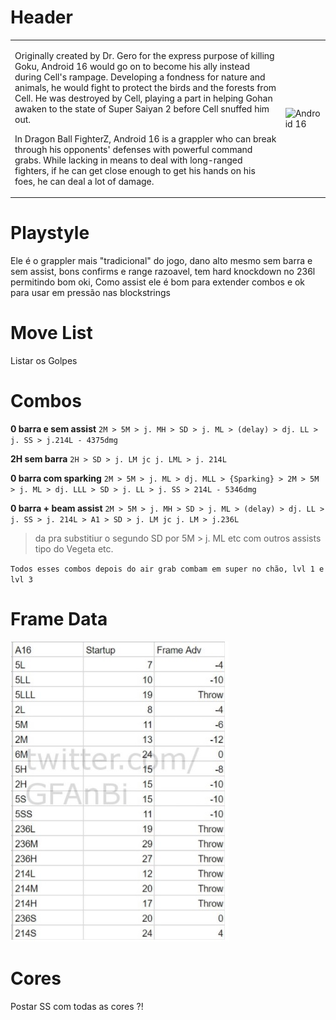 <!-- TITLE: Geral -->
<!-- SUBTITLE: A quick summary of Geral -->

# Header
<table>
    <tr>
        <td>
            <p>Originally created by Dr. Gero for the express purpose of killing Goku, Android 16 would go on to become his ally instead
            during Cell's rampage. Developing a fondness for nature and animals, he would fight to protect the birds and the forests
            from Cell. He was destroyed by Cell, playing a part in helping Gohan awaken to the state of Super Saiyan 2 before Cell snuffed
            him out.</p>
            <p> In Dragon Ball FighterZ, Android 16 is a grappler who can break through his opponents' defenses with powerful command grabs.
            While lacking in means to deal with long-ranged fighters, if he can get close enough to get his hands on his foes, he can
            deal a lot of damage.</p>
        </td>
        <td>
            <img src="http://www.dustloop.com/wiki/images/thumb/4/43/DBFZ_Android16_Portrait.png/391px-DBFZ_Android16_Portrait.png" alt="Android 16">
        </td>
    </tr>
</table>

# Playstyle
Ele é o grappler mais "tradicional" do jogo, dano alto mesmo sem barra e sem assist, bons confirms e range razoavel, tem  hard knockdown no 236l permitindo bom oki,
Como assist ele é bom para extender combos e ok para usar em pressão nas blockstrings
# Move List
Listar os Golpes

# Combos
**0 barra e sem assist**
`2M > 5M > j. MH > SD > j. ML > (delay) > dj. LL > j. SS > j.214L - 4375dmg`

**2H sem barra**
`2H > SD > j. LM jc j. LML > j. 214L`

**0 barra com sparking**
`2M > 5M > j. ML > dj. MLL > {Sparking} > 2M > 5M > j. ML > dj. LLL > SD > j. LL > j. SS > 214L - 5346dmg`

**0 barra  + beam assist**
`2M > 5M > j. MH > SD > j. ML > (delay) > dj. LL > j. SS > j. 214L > A1 > SD > j. LM jc j. LM > j.236L`
> da pra substitiur o segundo SD por 5M  > j. ML etc com outros assists tipo do Vegeta etc.

`Todos esses combos depois do air grab combam em super no chão, lvl 1 e lvl 3`


# Frame Data

![A 16 Frame Data](/uploads/a-16-frame-data.jpg "A 16 Frame Data")

# Cores
Postar SS com todas as cores ?!
